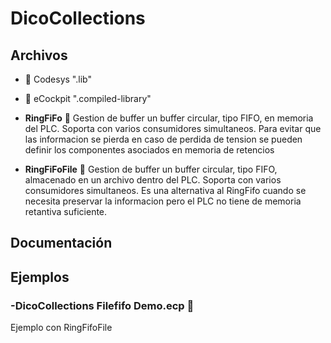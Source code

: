 # DicoCollections
## Archivos
- :orange_book: Codesys ".lib"               
- :green_book: eCockpit ".compiled-library"   

- **RingFiFo** :green_book: Gestion de buffer un buffer circular, tipo FIFO, en memoria del PLC. Soporta con varios consumidores simultaneos. Para evitar que las informacion se pierda en caso de perdida de tension se pueden definir los componentes asociados en memoria de retencios
  

- **RingFiFoFile** :green_book: Gestion de buffer un buffer circular, tipo FIFO, almacenado en un archivo dentro del PLC. Soporta con varios consumidores simultaneos. Es una alternativa al RingFifo cuando se necesita preservar la informacion pero el PLC no tiene de memoria retantiva suficiente. 



## Documentación

## Ejemplos
### -DicoCollections Filefifo Demo.ecp :green_book:
Ejemplo con RingFifoFile
  

